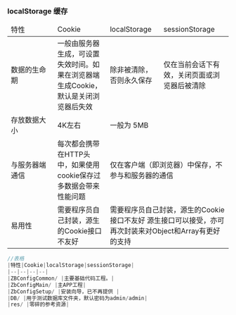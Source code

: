 ### localStorage 缓存

<table>
    <thead>
        <tr>
        <td width="90px">特性</td>
        <td>Cookie</td>
        <td>localStorage</td>
        <td>sessionStorage</td>
        </tr>
    </thead>
    <tbody>
        <tr>
        <td>数据的生命期</td>
        <td>一般由服务器生成，可设置失效时间。如果在浏览器端生成Cookie，默认是关闭浏览器后失效</td>
        <td>除非被清除，否则永久保存</td>
        <td>仅在当前会话下有效，关闭页面或浏览器后被清除</td>
        </tr>
        <tr>
        <td>存放数据大小</td>
        <td>4K左右</td>
        <td colspan="2">一般为 5MB</td>
        </tr>
        <tr>
        <td>与服务器端通信</td>
        <td>每次都会携带在HTTP头中，如果使用cookie保存过多数据会带来性能问题</td>
        <td colspan="2">仅在客户端（即浏览器）中保存，不参与和服务器的通信</td>
        </tr>
        <tr>
        <td>易用性</td>
        <td>需要程序员自己封装，源生的Cookie接口不友好</td>
        <td colspan="2">需要程序员自己封装，源生的Cookie接口不友好	源生接口可以接受，亦可再次封装来对Object和Array有更好的支持</td>
        </tr>
    </tbody>
</table>

```js
//表格
|特性|Cookie|localStorage|sessionStorage|
|--|--|--|--|
|ZBConfigCommon/ |主要基础代码工程。|
|ZbConfigMain/ |主APP工程|
|ZbConfigSetup/ |安装向导，已不再提供 |
|DB/ |用于测试数据库文件夹，默认密码为admin/admin|
|res/ |零碎的参考资源|
```
